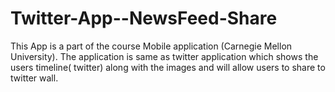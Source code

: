 # Twitter-App--NewsFeed-Share
This App is a part of the course Mobile application (Carnegie Mellon University). The application is same as twitter application which shows the users timeline( twitter) along with the images and will allow users to share to twitter wall.
